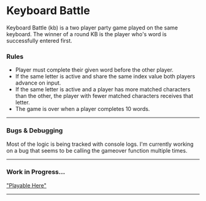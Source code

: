 # Keyboard Battle 
Keyboard Battle (kb) is a two player party game played on the same keyboard. The winner of a round KB is the player who's word is successfully entered first.

### Rules
  * Player must complete their given word before the other player.
  * If the same letter is active and share the same index value both players advance on input.
  * If the same letter is active and a player has more matched characters than the other, the player with fewer matched characters receives that letter.
  * The game is over when a player completes 10 words.

---

### Bugs & Debugging
Most of the logic is being tracked with console logs. I'm currently working on a bug that seems to be calling the gameover function multiple times. 

---

### Work in Progress... 
["Playable Here"](https://brendanmp.github.io/kb/)

---


